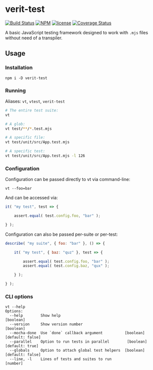 
# verit-test

[![Build Status](https://travis-ci.org/voces/verit-test.svg?branch=master)](https://travis-ci.org/voces/verit-test)
[![NPM](https://img.shields.io/npm/v/verit-test.svg)](https://www.npmjs.com/package/verit-test)
[![license](https://img.shields.io/npm/l/verit-test.svg)]()
[![Coverage Status](https://coveralls.io/repos/github/voces/verit-test/badge.svg)](https://coveralls.io/github/voces/verit-test)

A basic JavaScript testing framework designed to work with `.mjs` files without need of a transpiler.

## Usage

### Installation

```
npm i -D verit-test
```

### Running


Aliases: `vt`, `vtest`, `verit-test`

```bash
# The entire test suite:
vt

# A glob:
vt test/**/*.test.mjs

# A specific file:
vt test/unit/src/App.test.mjs

# A specific test:
vt test/unit/src/App.test.mjs -l 126
```

### Configuration
Configuration can be passed directly to vt via command-line:
```
vt --foo=bar
```

And can be accessed via:
```js
it( "my test", test => {

    assert.equal( test.config.foo, "bar" );

} );
```

Configuration can also be passed per-suite or per-test:
```js
describe( "my suite", { foo: "bar" }, () => {

    it( "my test", { baz: "quz" }, test => {

        assert.equal( test.config.foo, "bar" );
        assert.equal( test.config.baz, "qux" );

    } );

} );
```

### CLI options

```
vt --help
Options:
  --help        Show help                                              [boolean]
  --version     Show version number                                    [boolean]
  --mocha-done  Use `done` callback argument          [boolean] [default: false]
  --parallel    Option to run tests in parallel        [boolean] [default: true]
  --globals     Option to attach global test helpers  [boolean] [default: false]
  --line, -l    Lines of tests and suites to run                        [number]
```
